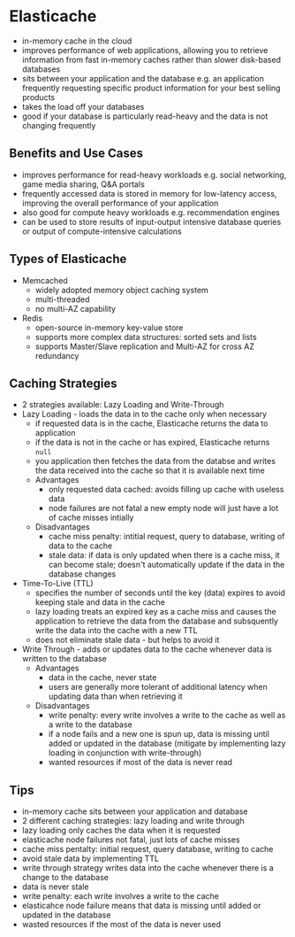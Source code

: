 # Elasticache
- in-memory cache in the cloud
- improves performance of web applications, allowing you to retrieve information from fast in-memory caches rather than slower disk-based databases
- sits between your application and the database e.g. an application frequently requesting specific product information for your best selling products
- takes the load off your databases
- good if your database is particularly read-heavy and the data is not changing frequently

## Benefits and Use Cases
- improves performance for read-heavy workloads e.g. social networking, game media sharing, Q&A portals
- frequently accessed data is stored in memory for low-latency access, improving the overall performance of your application
- also good for compute heavy workloads e.g. recommendation engines
- can be used to store results of input-output intensive database queries or output of compute-intensive calculations

## Types of Elasticache
- Memcached
  - widely adopted memory object caching system
  - multi-threaded
  - no multi-AZ capability
- Redis
  - open-source in-memory key-value store
  - supports more complex data structures: sorted sets and lists
  - supports Master/Slave replication and Multi-AZ for cross AZ redundancy

## Caching Strategies
- 2 strategies available: Lazy Loading and Write-Through
- Lazy Loading - loads the data in to the cache only when necessary
  - if requested data is in the cache, Elasticache returns the data to application
  - if the data is not in the cache or has expired, Elasticache returns `null`
  - you application then fetches the data from the databse and writes the data received into the cache so that it is available next time
  - Advantages
    - only requested data cached: avoids filling up cache with useless data
    - node failures are not fatal a new empty node will just have a lot of cache misses intially
  - Disadvantages
    - cache miss penalty: intitial request, query to database, writing of data to the cache
    - stale data: if data is only updated when there is a cache miss, it can become stale; doesn't automatically update if the data in the database changes
- Time-To-Live (TTL)
  - specifies the number of seconds until the key (data) expires to avoid keeping stale and data in the cache
  - lazy loading treats an expired key as a cache miss and causes the application to retrieve the data from the database and subsquently write the data into the cache with a new TTL
  - does not eliminate stale data - but helps to avoid it
- Write Through - adds or updates data to the cache whenever data is written to the database
  - Advantages
    - data in the cache, never state
    - users are generally more tolerant of additional latency when updating data than when retrieving it
  - Disadvantages
    - write penalty: every write involves a write to the cache as well as a write to the database
    - if a node fails and a new one is spun up, data is missing until added or updated in the database (mitigate by implementing lazy loading in conjunction with write-through)
    - wanted resources if most of the data is never read

## Tips
- in-memory cache sits between your application and database
- 2 different caching strategies: lazy loading and write through
- lazy loading only caches the data when it is requested
- elasticache node failures not fatal, just lots of cache misses
- cache miss pentalty: initial request, query database, writing to cache
- avoid stale data by implementing TTL
- write through strategy writes data into the cache whenever there is a change to the database
- data is never stale
- write penalty: each write involves a write to the cache
- elasticahce node failure means that data is missing until added or updated in the database
- wasted resources if the most of the data is never used